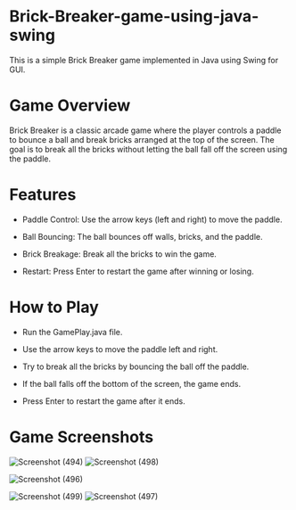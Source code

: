 # Brick-Breaker-game-using-java-swing
This is a simple Brick Breaker game implemented in Java using Swing for GUI.

# Game Overview
Brick Breaker is a classic arcade game where the player controls a paddle to bounce a ball and break bricks arranged at the top of the screen. The goal is to break all the bricks without letting the ball fall off the screen using the paddle.

# Features
- Paddle Control: Use the arrow keys (left and right) to move the paddle.

- Ball Bouncing: The ball bounces off walls, bricks, and the paddle.

- Brick Breakage: Break all the bricks to win the game.

- Restart: Press Enter to restart the game after winning or losing.

# How to Play
- Run the GamePlay.java file.

- Use the arrow keys to move the paddle left and right.

- Try to break all the bricks by bouncing the ball off the paddle.

- If the ball falls off the bottom of the screen, the game ends.

- Press Enter to restart the game after it ends.

# Game Screenshots

![Screenshot (494)](https://github.com/NadiaSu08/Brick-Breaker-game-using-java/assets/171116728/edc1a118-1d3d-4056-b15c-ce62b833e588)
![Screenshot (498)](https://github.com/NadiaSu08/Brick-Breaker-game-using-java/assets/171116728/0944b32a-27f9-40fe-9830-f20f7fb82200)

![Screenshot (496)](https://github.com/NadiaSu08/Brick-Breaker-game-using-java/assets/171116728/1434d68f-dc63-4693-91af-a912e1a2c359)

![Screenshot (499)](https://github.com/NadiaSu08/Brick-Breaker-game-using-java/assets/171116728/cfe37a74-4c02-41ab-93b0-866197ecf424)
![Screenshot (497)](https://github.com/NadiaSu08/Brick-Breaker-game-using-java/assets/171116728/316dc516-9ed0-48c6-b545-dd2e440d7f3a)

